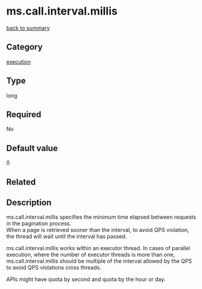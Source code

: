 # ms.call.interval.millis

[back to summary](https://github.com/linkedin/data-integration-library/blob/master/docs/parameters/summary.md)

## Category

[execution](https://github.com/linkedin/data-integration-library/blob/master/docs/parameters/execution-parameters.md)

## Type

long

## Required

No

## Default value

0

## Related 

## Description 

ms.call.interval.millis specifies the minimum time elapsed between requests in the pagination process.   
When a page is retrieved sooner than the interval, to avoid QPS violation, the thread will wait until
the interval has passed. 

ms.call.interval.millis works within an executor thread. In cases of parallel execution, where the 
number of executor threads is more than one, ms.call.interval.millis should be multiple of the interval
allowed by the QPS to avoid QPS violations cross threads.  

APIs might have quota by second and quota by the hour or day. 